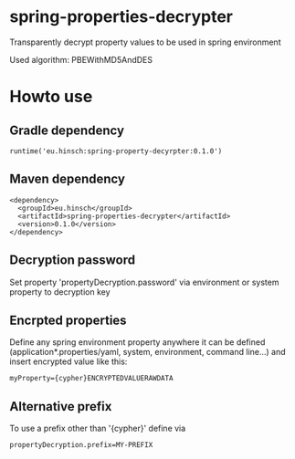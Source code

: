 # spring-properties-decrypter
Transparently decrypt property values to be used in spring environment

Used algorithm: PBEWithMD5AndDES

# Howto use

## Gradle dependency
```
runtime('eu.hinsch:spring-property-decyrpter:0.1.0')
```

## Maven dependency
```
<dependency>
  <groupId>eu.hinsch</groupId>
  <artifactId>spring-properties-decrypter</artifactId>
  <version>0.1.0</version>
</dependency>
```

## Decryption password
Set property 'propertyDecryption.password' via environment or system property to decryption key

## Encrpted properties
Define any spring environment property anywhere it can be defined (application*.properties/yaml, system, environment, command line...) and insert encrypted value like this:
```
myProperty={cypher}ENCRYPTEDVALUERAWDATA
```

## Alternative prefix
To use a prefix other than '{cypher}' define via
```
propertyDecryption.prefix=MY-PREFIX
```
